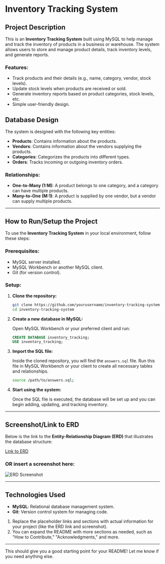 # Inventory Tracking System

## Project Description

This is an **Inventory Tracking System** built using MySQL to help manage and track the inventory of products in a business or warehouse. The system allows users to store and manage product details, track inventory levels, and generate reports.

### Features:

* Track products and their details (e.g., name, category, vendor, stock levels).
* Update stock levels when products are received or sold.
* Generate inventory reports based on product categories, stock levels, etc.
* Simple user-friendly design.

## Database Design

The system is designed with the following key entities:

* **Products**: Contains information about the products.
* **Vendors**: Contains information about the vendors supplying the products.
* **Categories**: Categorizes the products into different types.
* **Orders**: Tracks incoming or outgoing inventory orders.

### Relationships:

* **One-to-Many (1\:M)**: A product belongs to one category, and a category can have multiple products.
* **Many-to-One (M:1)**: A product is supplied by one vendor, but a vendor can supply multiple products.

---

## How to Run/Setup the Project

To use the **Inventory Tracking System** in your local environment, follow these steps:

### Prerequisites:

* MySQL server installed.
* MySQL Workbench or another MySQL client.
* Git (for version control).

### Setup:

1. **Clone the repository:**

   ```bash
   git clone https://github.com/yourusername/inventory-tracking-system.git
   cd inventory-tracking-system
   ```

2. **Create a new database in MySQL:**

   Open MySQL Workbench or your preferred client and run:

   ```sql
   CREATE DATABASE inventory_tracking;
   USE inventory_tracking;
   ```

3. **Import the SQL file:**

   Inside the cloned repository, you will find the `answers.sql` file. Run this file in MySQL Workbench or your client to create all necessary tables and relationships.

   ```bash
   source /path/to/answers.sql;
   ```

4. **Start using the system:**

   Once the SQL file is executed, the database will be set up and you can begin adding, updating, and tracking inventory.

---

## Screenshot/Link to ERD

Below is the link to the **Entity-Relationship Diagram (ERD)** that illustrates the database structure:

[Link to ERD](#)

### OR insert a screenshot here:

![ERD Screenshot](#)

---

## Technologies Used

* **MySQL**: Relational database management system.
* **Git**: Version control system for managing code.


1. Replace the placeholder links and sections with actual information for your project (like the ERD link and screenshot).
2. You can expand the README with more sections as needed, such as "How to Contribute," "Acknowledgments," and more.

---

This should give you a good starting point for your README! Let me know if you need anything else.

